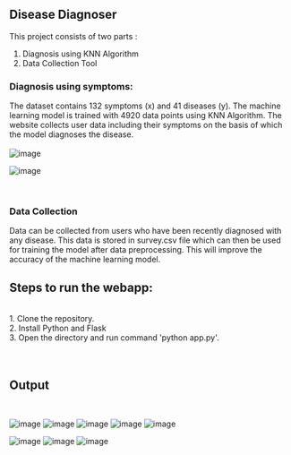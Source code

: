 
## Disease Diagnoser

This project consists of two parts :
<br>
1. Diagnosis using KNN Algorithm<br>
2. Data Collection Tool

### Diagnosis using symptoms:
The dataset contains 132 symptoms (x) and 41 diseases (y). The machine learning model is trained with 4920 data points using KNN Algorithm. The website collects user data including their symptoms on the basis of which the model diagnoses the disease.
<br><br>
![image](https://user-images.githubusercontent.com/79241223/169665436-56562896-ebb0-427f-a003-577bfdb88ac4.png)

![image](https://user-images.githubusercontent.com/79241223/169665466-216d4a84-978b-42eb-81b4-09d314419aa8.png)

<br>

### Data Collection
Data can be collected from users who have been recently diagnosed with any disease. This data is stored in survey.csv file which can then be used for training the model after data preprocessing. This will improve the accuracy of the machine learning model.


## Steps to run the webapp:
<br>
1. Clone the repository.<br>
2. Install Python and Flask<br>
3. Open the directory and run command 'python app.py'.<br>

<br>
<br>

## Output
  <br>

![image](https://user-images.githubusercontent.com/79241223/169664758-a1995dfa-5813-4f03-9ea2-da7002ac309f.png)
![image](https://user-images.githubusercontent.com/79241223/169664804-96d86893-47d4-47a4-8367-3cf8c0b1ffda.png)
![image](https://user-images.githubusercontent.com/79241223/169664816-03611d17-81ff-44c7-809d-37d502b193c4.png)
![image](https://user-images.githubusercontent.com/79241223/169664832-60391346-db18-4614-883e-117994747854.png)
![image](https://user-images.githubusercontent.com/79241223/169664912-6e81c3b0-76c1-4e0f-bed5-6765fdbc354d.png)

![image](https://user-images.githubusercontent.com/79241223/169664856-cedc9823-5507-4207-b209-f2179cf70ef5.png)
![image](https://user-images.githubusercontent.com/79241223/169664874-0a60e067-85a0-4f8b-afd2-4aa0b30ccf14.png)
![image](https://user-images.githubusercontent.com/79241223/169664879-53f5a10d-b76e-470b-a708-de27cf1f1f7c.png)

